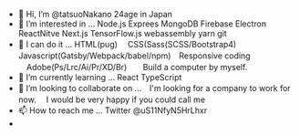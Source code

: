 - 👋 Hi, I’m @tatsuoNakano 24age in Japan
- 👀 I’m interested in ... Node.js Exprees MongoDB Firebase Electron ReactNitve Next.js TensorFlow.js webassembly yarn git
- 👋 I can do it ... HTML(pug)　 CSS(Sass(SCSS/Bootstrap4) Javascript(Gatsby/Webpack/babel/npm)　Responsive coding 　Adobe(Ps/Lrc/Ai/Pr/XD/Br)　　Build a computer by myself.
- 🌱 I’m currently learning ...  React TypeScript
- 💞️ I’m looking to collaborate on ...　I'm looking for a company to work for now.　
I would be very happy if you could call me
- 📫 How to reach me ... Twitter @uS11NfyN5HrLhxr
- 

<!---
tatsuoNakano/tatsuoNakano is a ✨ special ✨ repository because its `README.md` (this file) appears on your GitHub profile.
You can click the Preview link to take a look at your changes.
--->
